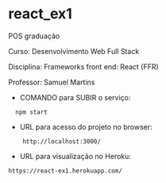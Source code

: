 # react_ex1
POS graduação

Curso: Desenvolvimento Web Full Stack

Disciplina: Frameworks front end: React (FFR)

Professor: Samuel Martins

- COMANDO para SUBIR o serviço:
```
  npm start
```  
    
- URL para acesso do projeto no browser:  
```
    http://localhost:3000/
```
   
- URL para visualização no Heroku:  
``` 
https://react-ex1.herokuapp.com/
